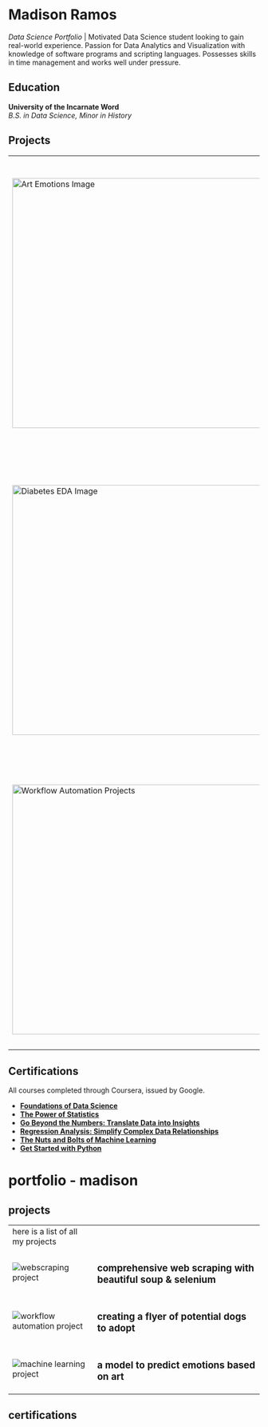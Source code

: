 # Madison Ramos
*Data Science Portfolio* | Motivated Data Science student looking to gain real-world experience. Passion for Data Analytics and Visualization with knowledge of software programs and scripting languages. Possesses skills in time management and works well under pressure.

## Education
**University of the Incarnate Word**  
*B.S. in Data Science, Minor in History*  

## Projects

<table>
  <tr>
    <td>
      <img src="" alt="Art Emotions Image" width="500">
    </td>
    <td>
      <h3> <a  href = "https://github.com/natalie-ava/ArtEmotions">Art Emotions</a></h3>
      <p>ArtEmotions aims to predict emotional responses to artworks by analyzing features such as art period, creation year, medium, and subject focus. Building upon the <a href="https://saifmohammad.com/WebPages/wikiartemotions.html">WikiArt Emotions dataset</a>, which comprises 4,105 artworks annotated for emotions evoked in observers, this project refines the data and develops a predictive model to classify viewer reactions as positive, negative, or mixed.
 </p>
  </tr>
  <tr>
  <td>
    <img src="" alt="Diabetes EDA Image" width="500">
  </td>
  <td>
    <h3><a href="https://github.com/natalie-ava/portfolio/tree/main/EDA_diabetes">Diabetes & Fracture Prevalence EDA</a></h3>
    <p>
      This exploratory data analysis focuses on the relationship between diabetes, age, fracture prevalence, and bone health in a male population in San Antonio, TX. Health-related datasets were merged and processed using Python to identify diabetic and fracture status. These insights highlight age and race based health disparities and support broader public health recommendations.
    </p>
  </td>
</tr>
  <tr>
  <td>
    <img src="" alt="Workflow Automation Projects" width="500">
  </td>
  <td>
    <h3><a href="https://github.com/natalie-ava/workflow_automation/tree/main"> Workflow Automation with Python (DATA 2399)</a></h3>
    <p>
      A collection of projects developed for a university course on workflow automation. Topics include web scraping, email automation, Excel scripting, GUI interaction, and OCR-based translation. These projects demonstrate experience using Python to automate real-world tasks in creative ways.
    </p>
  </td>
</tr>
</table>

## Certifications

All courses completed through Coursera, issued by Google.

- [**Foundations of Data Science**](https://www.coursera.org/account/accomplishments/verify/D882BUBWTMLG)
- [**The Power of Statistics**](https://www.coursera.org/account/accomplishments/verify/1JAISE85ZFB0)
- [**Go Beyond the Numbers: Translate Data into Insights**](https://www.coursera.org/account/accomplishments/verify/L6WRCEEN8FI0)
- [**Regression Analysis: Simplify Complex Data Relationships**](https://www.coursera.org/account/accomplishments/verify/2M2C884868L7)
- [**The Nuts and Bolts of Machine Learning**](https://www.coursera.org/account/accomplishments/verify/1TSCMKJSR1X3)
- [**Get Started with Python**](https://www.coursera.org/account/accomplishments/verify/APFTMLZAN1HR)


# portfolio - madison

## projects
<table>
  <tr>
    <td>
      here is a list of all my projects
    </td>
  </tr>
  <tr>
    <td>
      <img src="image.png" alt="webscraping project">
    </td>
    <td>
      <h3> comprehensive web scraping with beautiful soup & selenium
    </td>
  </tr>
  <tr>
    <td>
      <img src="image.png" alt="workflow automation project">
    </td>
    <td>
      <h3> creating a flyer of potential dogs to adopt
    </td>
  </tr>
  <tr>
    <td>
      <img src="image.png" alt="machine learning project">
    </td>
    <td>
      <h3> a model to predict emotions based on art
    </td>
  </tr>
</table>

## certifications
